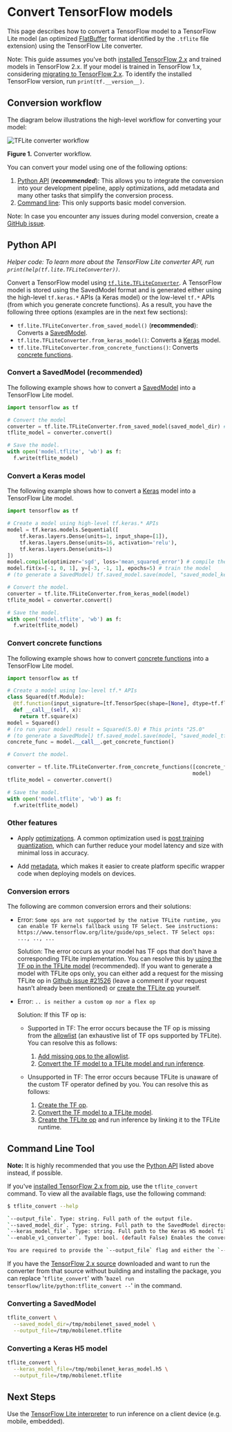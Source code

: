 # Convert TensorFlow models

This page describes how to convert a TensorFlow model
to a TensorFlow Lite model (an optimized
[FlatBuffer](https://google.github.io/flatbuffers/) format identified by the
`.tflite` file extension) using the TensorFlow Lite converter.

Note: This guide assumes you've both
[installed TensorFlow 2.x](https://www.tensorflow.org/install/pip#tensorflow-2-packages-are-available)
and trained models in TensorFlow 2.x.
If your model is trained in TensorFlow 1.x, considering
[migrating to TensorFlow 2.x](https://www.tensorflow.org/guide/migrate/tflite).
To identify the installed TensorFlow version, run
`print(tf.__version__)`.

## Conversion workflow

The diagram below illustrations the high-level workflow for converting
your model:

![TFLite converter workflow](../../images/convert/convert.png)

**Figure 1.** Converter workflow.

You can convert your model using one of the following options:

1.  [Python API](#python_api) (***recommended***):
    This allows you to integrate the conversion into your development pipeline,
    apply optimizations, add metadata and many other tasks that simplify
    the conversion process.
2.  [Command line](#cmdline): This only supports basic model conversion.

Note: In case you encounter any issues during model conversion, create a
[GitHub issue](https://github.com/tensorflow/tensorflow/issues/new?template=60-tflite-converter-issue.md).

## Python API <a name="python_api"></a>

*Helper code: To learn more about the TensorFlow Lite converter
API, run `print(help(tf.lite.TFLiteConverter))`.*

Convert a TensorFlow model using
[`tf.lite.TFLiteConverter`](https://www.tensorflow.org/api_docs/python/tf/lite/TFLiteConverter).
A TensorFlow model is stored using the SavedModel format and is
generated either using the high-level `tf.keras.*` APIs (a Keras model) or
the low-level `tf.*` APIs (from which you generate concrete functions). As a
result, you have the following three options (examples are in the next few
sections):

  *   `tf.lite.TFLiteConverter.from_saved_model()` (**recommended**): Converts
      a [SavedModel](https://www.tensorflow.org/guide/saved_model).
  *   `tf.lite.TFLiteConverter.from_keras_model()`: Converts a
      [Keras](https://www.tensorflow.org/guide/keras/overview) model.
  *   `tf.lite.TFLiteConverter.from_concrete_functions()`: Converts
      [concrete functions](https://www.tensorflow.org/guide/intro_to_graphs).



### Convert a SavedModel (recommended) <a name="saved_model"></a>

The following example shows how to convert a
[SavedModel](https://www.tensorflow.org/guide/saved_model) into a TensorFlow
Lite model.

```python
import tensorflow as tf

# Convert the model
converter = tf.lite.TFLiteConverter.from_saved_model(saved_model_dir) # path to the SavedModel directory
tflite_model = converter.convert()

# Save the model.
with open('model.tflite', 'wb') as f:
  f.write(tflite_model)
```

### Convert a Keras model <a name="keras"></a>

The following example shows how to convert a
[Keras](https://www.tensorflow.org/guide/keras/overview) model into a TensorFlow
Lite model.

```python
import tensorflow as tf

# Create a model using high-level tf.keras.* APIs
model = tf.keras.models.Sequential([
    tf.keras.layers.Dense(units=1, input_shape=[1]),
    tf.keras.layers.Dense(units=16, activation='relu'),
    tf.keras.layers.Dense(units=1)
])
model.compile(optimizer='sgd', loss='mean_squared_error') # compile the model
model.fit(x=[-1, 0, 1], y=[-3, -1, 1], epochs=5) # train the model
# (to generate a SavedModel) tf.saved_model.save(model, "saved_model_keras_dir")

# Convert the model.
converter = tf.lite.TFLiteConverter.from_keras_model(model)
tflite_model = converter.convert()

# Save the model.
with open('model.tflite', 'wb') as f:
  f.write(tflite_model)
```

### Convert concrete functions <a name="concrete_function"></a>

The following example shows how to convert
[concrete functions](https://www.tensorflow.org/guide/intro_to_graphs) into a
TensorFlow Lite model.

```python
import tensorflow as tf

# Create a model using low-level tf.* APIs
class Squared(tf.Module):
  @tf.function(input_signature=[tf.TensorSpec(shape=[None], dtype=tf.float32)])
  def __call__(self, x):
    return tf.square(x)
model = Squared()
# (ro run your model) result = Squared(5.0) # This prints "25.0"
# (to generate a SavedModel) tf.saved_model.save(model, "saved_model_tf_dir")
concrete_func = model.__call__.get_concrete_function()

# Convert the model.

converter = tf.lite.TFLiteConverter.from_concrete_functions([concrete_func],
                                                            model)
tflite_model = converter.convert()

# Save the model.
with open('model.tflite', 'wb') as f:
  f.write(tflite_model)
```

### Other features

*   Apply [optimizations](../../performance/model_optimization.md). A common
    optimization used is
    [post training quantization](../../performance/post_training_quantization.md),
    which can further reduce your model latency and size with minimal loss in
    accuracy.

*   Add [metadata](metadata.md), which makes it easier to create platform
    specific wrapper code when deploying models on devices.

### Conversion errors

The following are common conversion errors and their solutions:

*   Error: `Some ops are not supported by the native TFLite runtime, you can
    enable TF kernels fallback using TF Select. See instructions:
    https://www.tensorflow.org/lite/guide/ops_select. TF Select ops: ..., ..,
    ...`

    Solution: The error occurs as your model has TF ops that don't have a
    corresponding TFLite implementation. You can resolve this by
    [using the TF op in the TFLite model](../../guide/ops_select.md)
    (recommended).
    If you want to generate a model with TFLite ops only, you can either add a
    request for the missing TFLite op in
    [Github issue #21526](https://github.com/tensorflow/tensorflow/issues/21526)
    (leave a comment if your request hasn’t already been mentioned) or
    [create the TFLite op](../../guide/ops_custom#create_and_register_the_operator)
    yourself.

*   Error: `.. is neither a custom op nor a flex op`

    Solution: If this TF op is:

    *   Supported in TF: The error occurs because the TF op is missing from the
        [allowlist](../../guide/op_select_allowlist.md) (an exhaustive list of
        TF ops supported by TFLite). You can resolve this as follows:

        1.  [Add missing ops to the allowlist](../../guide/op_select_allowlist.md#add_tensorflow_core_operators_to_the_allowed_list).
        2.  [Convert the TF model to a TFLite model and run inference](../../guide/ops_select.md).

    *   Unsupported in TF: The error occurs because TFLite is unaware of the
        custom TF operator defined by you. You can resolve this as follows:

        1.  [Create the TF op](https://www.tensorflow.org/guide/create_op).
        2.  [Convert the TF model to a TFLite model](../../guide/op_select_allowlist.md#users_defined_operators).
        3.  [Create the TFLite op](../../guide/ops_custom.md#create_and_register_the_operator)
            and run inference by linking it to the TFLite runtime.

## Command Line Tool <a name="cmdline"></a>

**Note:** It is highly recommended that you use the [Python API](#python_api)
listed above instead, if possible.

If you've
[installed TensorFlow 2.x from pip](https://www.tensorflow.org/install/pip), use
the `tflite_convert` command. To view all the available flags, use the
following command:

```sh
$ tflite_convert --help

`--output_file`. Type: string. Full path of the output file.
`--saved_model_dir`. Type: string. Full path to the SavedModel directory.
`--keras_model_file`. Type: string. Full path to the Keras H5 model file.
`--enable_v1_converter`. Type: bool. (default False) Enables the converter and flags used in TF 1.x instead of TF 2.x.

You are required to provide the `--output_file` flag and either the `--saved_model_dir` or `--keras_model_file` flag.
```

If you have the
[TensorFlow 2.x source](https://www.tensorflow.org/install/source)
downloaded and want to run the converter from that source without building and
installing the package,
you can replace '`tflite_convert`' with
'`bazel run tensorflow/lite/python:tflite_convert --`' in the command.


### Converting a SavedModel <a name="cmdline_saved_model"></a>

```sh
tflite_convert \
  --saved_model_dir=/tmp/mobilenet_saved_model \
  --output_file=/tmp/mobilenet.tflite
```

### Converting a Keras H5 model <a name="cmdline_keras_model"></a>

```sh
tflite_convert \
  --keras_model_file=/tmp/mobilenet_keras_model.h5 \
  --output_file=/tmp/mobilenet.tflite
```

## Next Steps

Use the [TensorFlow Lite interpreter](../../guide/inference.md) to run inference
on a client device (e.g. mobile, embedded).
